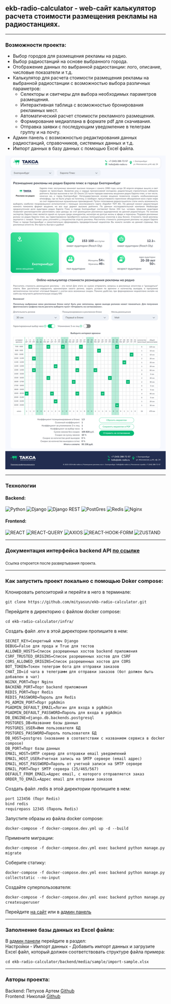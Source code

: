 ## ekb-radio-calculator - web-сайт калькулятор расчета стоимости размещения рекламы на радиостанциях.

---

### Возможности проекта:
- Выбор городов для размещения рекламы на радио.
- Выбор радиостанций на основе выбранного города.
- Отображение данных по выбранной радиостанции: лого, описание, числовые показатели и т.д.
- Калькулятор для расчета стоимости размещения рекламы на выбранной радиостанции с возможностью выбора различных параметров:
  - Селекторы и свитчеры для выбора необходимых параметров размещения.
  - Интерактивная таблица с возможностью бронирования рекламных мест.
  - Автоматический расчет стоимости рекламного размещения.
  - Формирование медиаплана в формате pdf для скачивания.
  - Отправка заявки с последующим уведомление в телеграм группу и на почту.
- Админ панель с возможностью редактирования данных радиостанций, справочников, системных данных и т.д.
- Импорт данных в базу данных с помощью Excel файла.

![web-service](https://github.com/mityasun/ekb-radio-calculator/raw/main/backend/media/sample/sample-web-service.png "Пример готового web-сервиса")

---

### Технологии
#### Backend:
![Python](https://img.shields.io/badge/Python-3.12.3-%23254F72?style=for-the-badge&logo=python&logoColor=yellow&labelColor=254f72)
![Django](https://img.shields.io/badge/Django-5.0.4-0C4B33?style=for-the-badge&logo=django&logoColor=white&labelColor=0C4B33)
![Django REST](https://img.shields.io/badge/Django%20REST-3.15.1-802D2D?style=for-the-badge&logo=django&logoColor=white&labelColor=802D2D)
![PostGres](https://img.shields.io/badge/PostGres-31648D?style=for-the-badge&logo=postgresql&logoColor=white&labelColor=31648D)
![Redis](https://img.shields.io/badge/Redis-D5362B?style=for-the-badge&logo=redis&logoColor=white&labelColor=D5362B)
![Nginx](https://img.shields.io/badge/Nginx-009400?style=for-the-badge&logo=nginx&logoColor=white&labelColor=009400)
#### Frontend:
![REACT](https://img.shields.io/badge/React-18.2.0-23272F?style=for-the-badge&logo=react&logoColor=58C4DC&labelColor=23272F)
![REACT-QUERY](https://img.shields.io/badge/React--Query-5.32.0-9333EA?style=for-the-badge&logo=reactQuery&logoColor=FF4154&labelColor=9333EA)
![AXIOS](https://img.shields.io/badge/Axios-1.6.8-373747?style=for-the-badge&logo=axios&logoColor=5A29E4&labelColor=373747)
![REACT-HOOK-FORM](https://img.shields.io/badge/React--hook--form-7.51.3-EC5990?style=for-the-badge&logo=reacthookform&logoColor=FFFFFF&labelColor=EC5990)
![ZUSTAND](https://img.shields.io/badge/Zustand-4.5.2-23272F?style=for-the-badge&labelColor=23272F)

---

### Документация интерфейса backend API [по ссылке](http://localhost/api/docs/)<br>
<sub>Ссылка откроется после развертывания проекта.</sub>

---

### Как запустить проект локально с помощью Doker compose:

Клонировать репозиторий и перейти в него в терминале:

```
git clone https://github.com/mityasun/ekb-radio-calculator.git
```

Перейдите в директорию с файлом docker compose:

```
cd ekb-radio-calculator/infra/
```

Создать файл .env в этой директории пропишите в нем:

```
SECRET_KEY=Секретный ключ Django
DEBUG=False для прода и True для тестов
ALLOWED_HOSTS=Список разрешенных хостов backend приложения
CSRF_TRUSTED_ORIGINS=Список разрешенных хостов для CSRF
CORS_ALLOWED_ORIGINS=Список разрешенных хостов для CORS
BOT_TOKEN=Токен телеграм бота для отправки заказов
CHAT_ID=id чата в телеграмм для отправки заказов (бот должен быть добавлен в чат)
NGINX_PORT=Порт Nginx
BACKEND_PORT=Порт backend приложения
REDIS_PORT=Порт Redis
REDIS_PASSWORD=Пароль для Redis
PG_ADMIN_PORT=Порт pgAdmin
PGADMIN_DEFAULT_EMAIL=Логин для входа в pgAdmin
PGADMIN_DEFAULT_PASSWORD=Пароль для входа в pgAdmin
DB_ENGINE=django.db.backends.postgresql
POSTGRES_DB=Название базы данных 
POSTGRES_USER=Имя пользователя БД
POSTGRES_PASSWORD=Пароль пользователя БД
DB_HOST=postgres (название в соответствии с названием сервиса в docker compose)
DB_PORT=Порт базы данных
EMAIL_HOST=SMTP сервер для отправки email уведомлений
EMAIL_HOST_USER=Учетная запись на SMTP сервере (email адрес)
EMAIL_HOST_PASSWORD=Пароль от учетной записи на SMTP сервере
EMAIL_PORT=Порт SMTP сервера (25/465/567)
DEFAULT_FROM_EMAIL=Адрес email, с которого отправляется заказ
ORDER_TO_EMAIL=Адрес email для отправки заказов
```

Создать файл .redis в этой директории пропишите в нем:

```
port 123456 (Порт Redis)
bind redis
requirepass 12345 (Пароль Redis)
```

Запустите образы из файла docker compose:
```
docker-compose -f docker-compose.dev.yml up -d --build
```

Примените миграции:

```
docker-compose -f docker-compose.dev.yml exec backend python manage.py migrate
```

Соберите статику:

```
docker-compose -f docker-compose.dev.yml exec backend python manage.py collectstatic --no-input
```

Создайте суперпользователя:

```
docker-compose -f docker-compose.dev.yml exec backend python manage.py createsuperuser
```

Перейдите [на сайт](http://localhost/) или в [админ панель](http://localhost/admin/)

---

### Заполнение базы данных из Excel файла:

В [админ панели](http://localhost/admin/) перейдите в раздел: <br>
Настройки - Импорт данных - Добавить импорт данных и загрузите Excel файл, который должен соответствовать структуре файла примера:
```
cd ekb-radio-calculator/backend/media/sample/import-sample.xlsx
```

---

### Авторы проекта:
Backend: Петухов Артем [Github](https://github.com/mityasun)<br>
Frontend: Николай [Github](https://github.com/nickoff)
